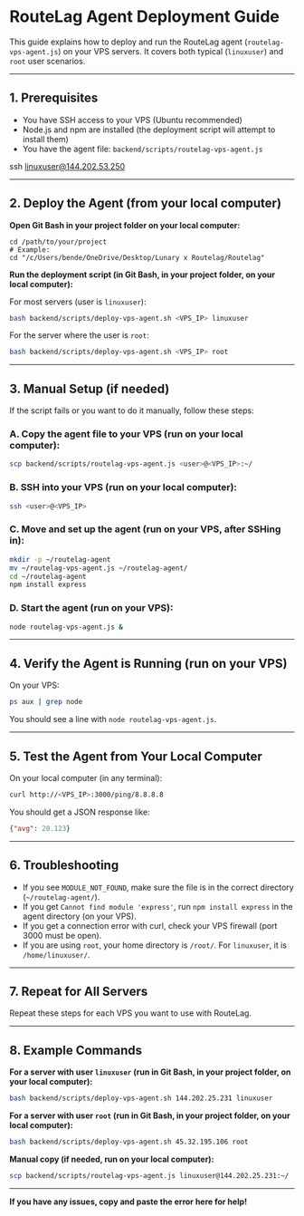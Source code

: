 # RouteLag Agent Deployment Guide

This guide explains how to deploy and run the RouteLag agent (`routelag-vps-agent.js`) on your VPS servers. It covers both typical (`linuxuser`) and `root` user scenarios.

---

## 1. Prerequisites
- You have SSH access to your VPS (Ubuntu recommended)
- Node.js and npm are installed (the deployment script will attempt to install them)
- You have the agent file: `backend/scripts/routelag-vps-agent.js`

ssh linuxuser@144.202.53.250

---

## 2. Deploy the Agent (from your **local computer**)

**Open Git Bash in your project folder on your local computer:**

```
cd /path/to/your/project
# Example:
cd "/c/Users/bende/OneDrive/Desktop/Lunary x Routelag/Routelag"
```

**Run the deployment script (in Git Bash, in your project folder, on your local computer):**

For most servers (user is `linuxuser`):
```bash
bash backend/scripts/deploy-vps-agent.sh <VPS_IP> linuxuser
```

For the server where the user is `root`:
```bash
bash backend/scripts/deploy-vps-agent.sh <VPS_IP> root
```

---

## 3. Manual Setup (if needed)
If the script fails or you want to do it manually, follow these steps:

### **A. Copy the agent file to your VPS (run on your local computer):**
```bash
scp backend/scripts/routelag-vps-agent.js <user>@<VPS_IP>:~/
```

### **B. SSH into your VPS (run on your local computer):**
```bash
ssh <user>@<VPS_IP>
```

### **C. Move and set up the agent (run on your VPS, after SSHing in):**
```bash
mkdir -p ~/routelag-agent
mv ~/routelag-vps-agent.js ~/routelag-agent/
cd ~/routelag-agent
npm install express
```

### **D. Start the agent (run on your VPS):**
```bash
node routelag-vps-agent.js &
```

---

## 4. Verify the Agent is Running (run on your VPS)

On your VPS:
```bash
ps aux | grep node
```
You should see a line with `node routelag-vps-agent.js`.

---

## 5. Test the Agent from Your Local Computer

On your local computer (in any terminal):
```bash
curl http://<VPS_IP>:3000/ping/8.8.8.8
```
You should get a JSON response like:
```json
{"avg": 20.123}
```

---

## 6. Troubleshooting
- If you see `MODULE_NOT_FOUND`, make sure the file is in the correct directory (`~/routelag-agent/`).
- If you get `Cannot find module 'express'`, run `npm install express` in the agent directory (on your VPS).
- If you get a connection error with curl, check your VPS firewall (port 3000 must be open).
- If you are using `root`, your home directory is `/root/`. For `linuxuser`, it is `/home/linuxuser/`.

---

## 7. Repeat for All Servers
Repeat these steps for each VPS you want to use with RouteLag.

---

## 8. Example Commands

**For a server with user `linuxuser` (run in Git Bash, in your project folder, on your local computer):**
```bash
bash backend/scripts/deploy-vps-agent.sh 144.202.25.231 linuxuser
```

**For a server with user `root` (run in Git Bash, in your project folder, on your local computer):**
```bash
bash backend/scripts/deploy-vps-agent.sh 45.32.195.106 root
```

**Manual copy (if needed, run on your local computer):**
```bash
scp backend/scripts/routelag-vps-agent.js linuxuser@144.202.25.231:~/
```

---

**If you have any issues, copy and paste the error here for help!** 